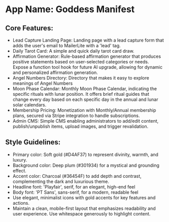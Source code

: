 # **App Name**: Goddess Manifest

## Core Features:

- Lead Capture Landing Page: Landing page with a lead capture form that adds the user's email to MailerLite with a 'lead' tag.
- Daily Tarot Card: A simple and quick daily tarot card draw.
- Affirmation Generator: Rule-based affirmation generator that produces positive statements based on user-selected categories or needs. Expose a function tool hook for future AI upgrade, allowing for dynamic and personalized affirmation generation.
- Angel Numbers Directory: Directory that makes it easy to explore meanings of Angel Numbers
- Moon Phase Calendar: Monthly Moon Phase Calendar, indicating the specific rituals with lunar position. It offers brief ritual guides that change every day based on each specific day in the annual and lunar solar calendars.
- Membership Pricing: Monetization with Monthly/Annual membership plans, secured via Stripe integration to handle subscriptions.
- Admin CMS: Simple CMS enabling administrators to add/edit content, publish/unpublish items, upload images, and trigger revalidation.

## Style Guidelines:

- Primary color: Soft gold (#D4AF37) to represent divinity, warmth, and luxury.
- Background color: Deep plum (#301934) for a mystical and grounding effect.
- Accent color: Charcoal (#36454F) to add depth and contrast, complementing the dark and luxurious theme.
- Headline font: 'Playfair', serif, for an elegant, high-end feel
- Body font: 'PT Sans', sans-serif, for a modern, readable feel
- Use elegant, minimalist icons with gold accents for key features and actions.
- Maintain a clean, mobile-first layout that emphasizes readability and user experience. Use whitespace generously to highlight content.
